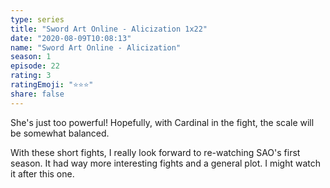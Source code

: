 ```yaml
--- 
type: series 
title: "Sword Art Online - Alicization 1x22" 
date: "2020-08-09T10:08:13" 
name: "Sword Art Online - Alicization" 
season: 1 
episode: 22 
rating: 3 
ratingEmoji: "⭐️⭐️⭐️" 
share: false 
---
```


She's just too powerful! Hopefully, with Cardinal in the fight, the scale will be somewhat balanced.

With these short fights, I really look forward to re-watching SAO's first season. It had way more interesting fights and a general plot. I might watch it after this one.

